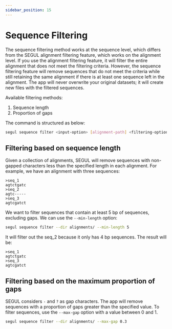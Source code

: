 ```yaml
---
sidebar_position: 15
---
```


# Sequence Filtering

The sequence filtering method works at the sequence level, which differs from the SEGUL alignment filtering feature, which works on the alignment level. If you use the alignment filtering feature, it will filter the entire alignment that does not meet the filtering criteria. However, the sequence filtering feature will remove sequences that do not meet the criteria while still retaining the same alignment if there is at least one sequence left in the alignment. The app will never overwrite your original datasets; it will create new files with the filtered sequences.

Available filtering methods:

1. Sequence length
2. Proportion of gaps

The command is structured as below:

```Bash
segul sequence filter <input-option> [alignment-path] <filtering-option> <value>
```

## Filtering based on sequence length

Given a collection of alignments, SEGUL will remove sequences with non-gapped characters less than the specified length in each alignment. For example, we have an alignment with three sequences:

```plaintext
>seq_1
agtctgatc
>seq_2
agtc-----
>seq_3
agtcgatct
```

We want to filter sequences that contain at least 5 bp of sequences, excluding gaps. We can use the `--min-length` option:

```Bash
segul sequence filter --dir alignments/ --min-length 5
```

It will filter out the seq_2 because it only has 4 bp sequences. The result will be:

```plaintext
>seq_1
agtctgatc
>seq_3
agtcgatct
```

## Filtering based on the maximum proportion of gaps

SEGUL considers `-` and `?` as gap characters. The app will remove sequences with a proportion of gaps greater than the specified value. To filter sequences, use the `--max-gap` option with a value between 0 and 1.

```Bash
segul sequence filter --dir alignments/ --max-gap 0.3
```
